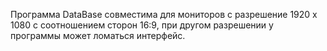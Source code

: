 Программа DataBase совместима для мониторов с разрешение 1920 х 1080 с соотношением сторон 16:9, при другом разрешении у программы может ломаться интерфейс.
